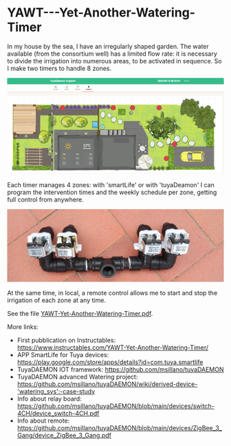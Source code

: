 # YAWT---Yet-Another-Watering-Timer

In my house by the sea, I have an irregularly shaped garden. The water available (from the consortium well) has a limited flow rate: it is necessary to divide the irrigation into numerous areas, to be activated in sequence. So I make two timers to handle 8 zones.

![garden](https://github.com/msillano/YAWT---Yet-Another-Watering-Timer/blob/main/img/web-garden.png?raw=true)

Each timer manages 4 zones: with 'smartLife' or with 'tuyaDeamon' I can program the intervention times and the weekly schedule per zone, getting full control from anywhere.


![distributor](https://github.com/msillano/YAWT---Yet-Another-Watering-Timer/blob/main/img/IMG_003.jpg?raw=true)



At the same time, in local, a remote control allows me to start and stop the irrigation of each zone at any time.

See the file  [YAWT-Yet-Another-Watering-Timer.pdf](https://github.com/msillano/YAWT---Yet-Another-Watering-Timer/blob/main/YAWT-Yet-Another-Watering-Timer.pdf).

More links:

- First pubblication on Instructables: https://www.instructables.com/YAWT-Yet-Another-Watering-Timer/
- APP SmartLife for Tuya devices: https://play.google.com/store/apps/details?id=com.tuya.smartlife
- TuyaDAEMON IOT framework: https://github.com/msillano/tuyaDAEMON
- TuyaDAEMON advanced Watering project: https://github.com/msillano/tuyaDAEMON/wiki/derived-device-'watering_sys':-case-study
- Info about relay board: https://github.com/msillano/tuyaDAEMON/blob/main/devices/switch-4CH/device_switch-4CH.pdf
- Info about remote: https://github.com/msillano/tuyaDAEMON/blob/main/devices/ZigBee_3_Gang/device_ZigBee_3_Gang.pdf
